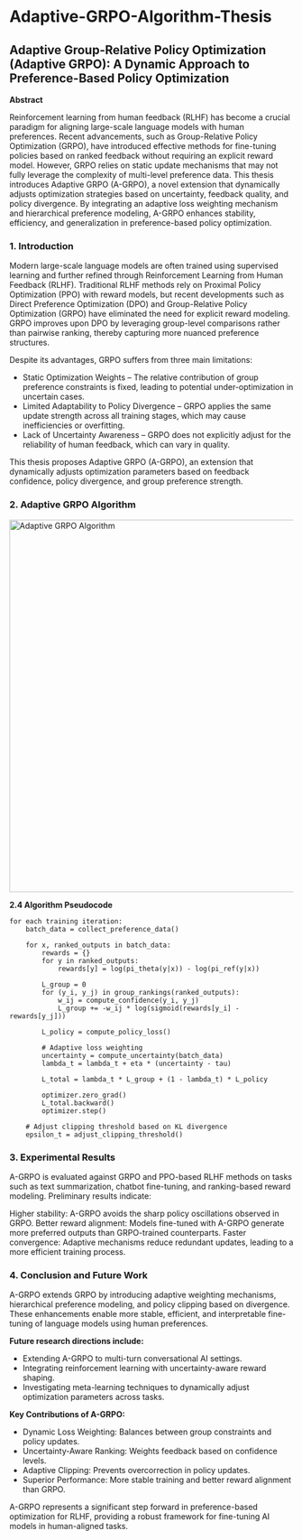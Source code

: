 # Adaptive-GRPO-Algorithm-Thesis

## Adaptive Group-Relative Policy Optimization (Adaptive GRPO): A Dynamic Approach to Preference-Based Policy Optimization

**Abstract**

Reinforcement learning from human feedback (RLHF) has become a crucial paradigm for aligning large-scale language models with human preferences. Recent advancements, such as Group-Relative Policy Optimization (GRPO), have introduced effective methods for fine-tuning policies based on ranked feedback without requiring an explicit reward model. However, GRPO relies on static update mechanisms that may not fully leverage the complexity of multi-level preference data. This thesis introduces Adaptive GRPO (A-GRPO), a novel extension that dynamically adjusts optimization strategies based on uncertainty, feedback quality, and policy divergence. By integrating an adaptive loss weighting mechanism and hierarchical preference modeling, A-GRPO enhances stability, efficiency, and generalization in preference-based policy optimization.

### 1. Introduction

Modern large-scale language models are often trained using supervised learning and further refined through Reinforcement Learning from Human Feedback (RLHF). Traditional RLHF methods rely on Proximal Policy Optimization (PPO) with reward models, but recent developments such as Direct Preference Optimization (DPO) and Group-Relative Policy Optimization (GRPO) have eliminated the need for explicit reward modeling. GRPO improves upon DPO by leveraging group-level comparisons rather than pairwise ranking, thereby capturing more nuanced preference structures.

Despite its advantages, GRPO suffers from three main limitations:

- Static Optimization Weights – The relative contribution of group preference constraints is fixed, leading to potential under-optimization in uncertain cases.
- Limited Adaptability to Policy Divergence – GRPO applies the same update strength across all training stages, which may cause inefficiencies or overfitting.
- Lack of Uncertainty Awareness – GRPO does not explicitly adjust for the reliability of human feedback, which can vary in quality.

This thesis proposes Adaptive GRPO (A-GRPO), an extension that dynamically adjusts optimization parameters based on feedback confidence, policy divergence, and group preference strength.

### 2. Adaptive GRPO Algorithm

<img width="660" alt="Adaptive GRPO Algorithm" src="https://github.com/user-attachments/assets/51853fd5-c7ea-47ca-bce5-2b7db4167b93" />


**2.4 Algorithm Pseudocode**
```
for each training iteration:
    batch_data = collect_preference_data()
    
    for x, ranked_outputs in batch_data:
        rewards = {}
        for y in ranked_outputs:
            rewards[y] = log(pi_theta(y|x)) - log(pi_ref(y|x))
        
        L_group = 0
        for (y_i, y_j) in group_rankings(ranked_outputs):
            w_ij = compute_confidence(y_i, y_j)
            L_group += -w_ij * log(sigmoid(rewards[y_i] - rewards[y_j]))

        L_policy = compute_policy_loss()
        
        # Adaptive loss weighting
        uncertainty = compute_uncertainty(batch_data)
        lambda_t = lambda_t + eta * (uncertainty - tau)
        
        L_total = lambda_t * L_group + (1 - lambda_t) * L_policy

        optimizer.zero_grad()
        L_total.backward()
        optimizer.step()
    
    # Adjust clipping threshold based on KL divergence
    epsilon_t = adjust_clipping_threshold()

```

### 3. Experimental Results

A-GRPO is evaluated against GRPO and PPO-based RLHF methods on tasks such as text summarization, chatbot fine-tuning, and ranking-based reward modeling. Preliminary results indicate:

Higher stability: A-GRPO avoids the sharp policy oscillations observed in GRPO.
Better reward alignment: Models fine-tuned with A-GRPO generate more preferred outputs than GRPO-trained counterparts.
Faster convergence: Adaptive mechanisms reduce redundant updates, leading to a more efficient training process.

### 4. Conclusion and Future Work

A-GRPO extends GRPO by introducing adaptive weighting mechanisms, hierarchical preference modeling, and policy clipping based on divergence. These enhancements enable more stable, efficient, and interpretable fine-tuning of language models using human preferences.

**Future research directions include:**
- Extending A-GRPO to multi-turn conversational AI settings.
- Integrating reinforcement learning with uncertainty-aware reward shaping.
- Investigating meta-learning techniques to dynamically adjust optimization parameters across tasks.

**Key Contributions of A-GRPO:**
- Dynamic Loss Weighting: Balances between group constraints and policy updates.
- Uncertainty-Aware Ranking: Weights feedback based on confidence levels.
- Adaptive Clipping: Prevents overcorrection in policy updates.
- Superior Performance: More stable training and better reward alignment than GRPO.

A-GRPO represents a significant step forward in preference-based optimization for RLHF, providing a robust framework for fine-tuning AI models in human-aligned tasks.
